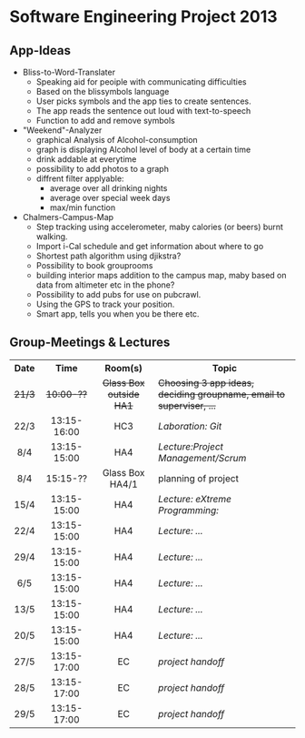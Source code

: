 Software Engineering Project 2013
==================================

App-Ideas
---------

* Bliss-to-Word-Translater
  * Speaking aid for peoiple with communicating difficulties
  * Based on the blissymbols language
  * User picks symbols and the app ties to create sentences.
  * The app reads the sentence out loud with text-to-speech
  * Function to add and remove symbols
* "Weekend"-Analyzer
  * graphical Analysis of Alcohol-consumption
  * graph is displaying Alcohol level of body at a certain time
  * drink addable at everytime
  * possibility to add photos to a graph
  * diffrent filter applyable:
      * average over all drinking nights
      * average over special week days
      * max/min function
* Chalmers-Campus-Map
  * Step tracking using accelerometer, maby calories (or beers) burnt walking.
  * Import i-Cal schedule and get information about where to go
  * Shortest path algorithm using djikstra?
  * Possibility to book grouprooms
  * building interior maps addition to the campus map, maby based on data from altimeter etc in the phone?
  * Possibility to add pubs for use on pubcrawl.
  * Using the GPS to track your position. 
  * Smart app, tells you when you be there etc.

Group-Meetings & Lectures
-------------------------
<table>
<tr>
<th align="center">Date</th>
<th align="center">Time</th>
<th align="center">Room(s)</th>
<th>Topic</th>
</tr>
<tr>
<td align="center"><del>21/3</del></td>
<td align="center"><del>10:00-??</del></td>
<td align="center"><del>Glass Box outside HA1</del></td>
<td><del>Choosing 3 app ideas, deciding groupname, email to superviser, ...</del></td>
</tr>
<tr>
<td align="center">22/3</td>
<td align="center">13:15-16:00</td>
<td align="center">HC3</td>
<td><i>Laboration: Git</i></td>
</tr>
<tr>
<td align="center">8/4</td>
<td align="center">13:15-15:00</td>
<td align="center">HA4</td>
<td><i>Lecture:Project Management/Scrum</i></td>
</tr>
<tr>
<td align="center">8/4</td>
<td align="center">15:15-??</td>
<td align="center">Glass Box HA4/1</td>
<td>planning of project</td>
</tr>
<tr>
<td align="center">15/4</td>
<td align="center">13:15-15:00</td>
<td align="center">HA4</td>
<td><i>Lecture: eXtreme Programming:</i></td>
</tr>
<tr>
<td align="center">22/4</td>
<td align="center">13:15-15:00</td>
<td align="center">HA4</td>
<td><i>Lecture: ...</i></td>
</tr>
<tr>
<td align="center">29/4</td>
<td align="center">13:15-15:00</td>
<td align="center">HA4</td>
<td><i>Lecture: ...</i></td>
</tr>
<tr>
<td align="center">6/5</td>
<td align="center">13:15-15:00</td>
<td align="center">HA4</td>
<td><i>Lecture: ...</i></td>
</tr>
<tr>
<td align="center">13/5</td>
<td align="center">13:15-15:00</td>
<td align="center">HA4</td>
<td><i>Lecture: ...</i></td>
</tr>
<tr>
<td align="center">20/5</td>
<td align="center">13:15-15:00</td>
<td align="center">HA4</td>
<td><i>Lecture: ...</i></td>
</tr>
<tr>
<td align="center">27/5</td>
<td align="center">13:15-17:00</td>
<td align="center">EC</td>
<td><i>project handoff</i></td>
</tr>
<tr>
<td align="center">28/5</td>
<td align="center">13:15-17:00</td>
<td align="center">EC</td>
<td><i>project handoff</i></td>
</tr>
<tr>
<td align="center">29/5</td>
<td align="center">13:15-17:00</td>
<td align="center">EC</td>
<td><i>project handoff</i></td>
</tr>
</table>
